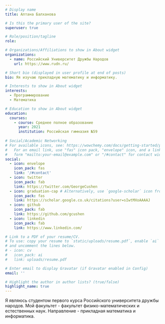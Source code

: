 ```yaml
---
# Display name
title: Алтана Балханова

# Is this the primary user of the site?
superuser: true

# Role/position/tagline
role: 

# Organizations/Affiliations to show in About widget
organizations:
  - name: Российский Университет Дружбы Народов
    url: https://www.rudn.ru/

# Short bio (displayed in user profile at end of posts)
bio: Яя изучаю прикладную математику и информатику.

# Interests to show in About widget
interests:
  - Программирование
  - Математика

# Education to show in About widget
education:
  courses:
    - course: Среднее полное образование
      year: 2021
      institution: Российская гимназия №59
      
# Social/Academic Networking
# For available icons, see: https://wowchemy.com/docs/getting-started/page-builder/#icons
#   For an email link, use "fas" icon pack, "envelope" icon, and a link in the
#   form "mailto:your-email@example.com" or "/#contact" for contact widget.
social:
  - icon: envelope
    icon_pack: fas
    link: '/#contact'
  - icon: twitter
    icon_pack: fab
    link: https://twitter.com/GeorgeCushen
  - icon: graduation-cap # Alternatively, use `google-scholar` icon from `ai` icon pack
    icon_pack: fas
    link: https://scholar.google.co.uk/citations?user=sIwtMXoAAAAJ
  - icon: github
    icon_pack: fab
    link: https://github.com/gcushen
  - icon: linkedin
    icon_pack: fab
    link: https://www.linkedin.com/

# Link to a PDF of your resume/CV.
# To use: copy your resume to `static/uploads/resume.pdf`, enable `ai` icons in `params.toml`,
# and uncomment the lines below.
# - icon: cv
#   icon_pack: ai
#   link: uploads/resume.pdf

# Enter email to display Gravatar (if Gravatar enabled in Config)
email: ''

# Highlight the author in author lists? (true/false)
highlight_name: true
---
```


Я являюсь студентом первого курса Российского университета дружбы народов. Мой факультет - факультет физико-математических и естественных наук. Направление - прикладная математика и информатика.

